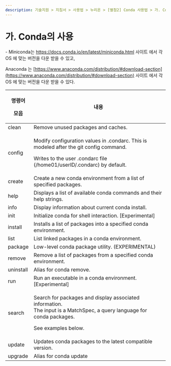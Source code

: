 ```yaml
---
description: 기술지원 > 지침서 > 사용법 > 누리온 > [별첨2] Conda 사용법 > 가. Conda의 사용
---
```


# 가. Conda의 사용

\- Miniconda는 https://docs.conda.io/en/latest/miniconda.html 사이트 에서 각 OS 에 맞는 버전을 다운 받을 수 있고,

Anaconda 는 [https://www.anaconda.com/distribution/#download-section](https://www.anaconda.com/distribution/#download-section) 사이트 에서 각 OS 에 맞는 버전을 다운 받을 수 있다.

| <p><strong>명령어</strong></p><p><strong>모음</strong></p> | **내용**                                                                                                                                                                     |
| ----------------------------------------------------- | -------------------------------------------------------------------------------------------------------------------------------------------------------------------------- |
| clean                                                 | Remove unused packages and caches.                                                                                                                                         |
| config                                                | <p>Modify configuration values in .condarc. This is modeled after the git config command.</p><p>Writes to the user .condarc file (/home01/userID/.condarc) by default.</p> |
| create                                                | Create a new conda environment from a list of specified packages.                                                                                                          |
| help                                                  | Displays a list of available conda commands and their help strings.                                                                                                        |
| info                                                  | Display information about current conda install.                                                                                                                           |
| init                                                  | Initialize conda for shell interaction. \[Experimental]                                                                                                                    |
| install                                               | Installs a list of packages into a specified conda environment.                                                                                                            |
| list                                                  | List linked packages in a conda environment.                                                                                                                               |
| package                                               | Low-level conda package utility. (EXPERIMENTAL)                                                                                                                            |
| remove                                                | Remove a list of packages from a specified conda environment.                                                                                                              |
| uninstall                                             | Alias for conda remove.                                                                                                                                                    |
| run                                                   | Run an executable in a conda environment. \[Experimental]                                                                                                                  |
| search                                                | <p>Search for packages and display associated information.<br>The input is a MatchSpec, a query language for conda packages.</p><p>See examples below.</p>                 |
| update                                                | Updates conda packages to the latest compatible version.                                                                                                                   |
| upgrade                                               | Alias for conda update                                                                                                                                                     |
